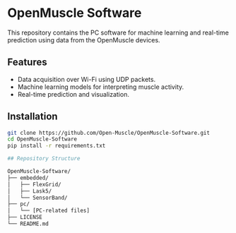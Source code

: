 # OpenMuscle Software

This repository contains the PC software for machine learning and real-time prediction using data from the OpenMuscle devices.

## Features

- Data acquisition over Wi-Fi using UDP packets.
- Machine learning models for interpreting muscle activity.
- Real-time prediction and visualization.

## Installation

```bash
git clone https://github.com/Open-Muscle/OpenMuscle-Software.git
cd OpenMuscle-Software
pip install -r requirements.txt

## Repository Structure

OpenMuscle-Software/
├── embedded/
│   ├── FlexGrid/
│   ├── Lask5/
│   └── SensorBand/
├── pc/
│   └── [PC-related files]
├── LICENSE
└── README.md




